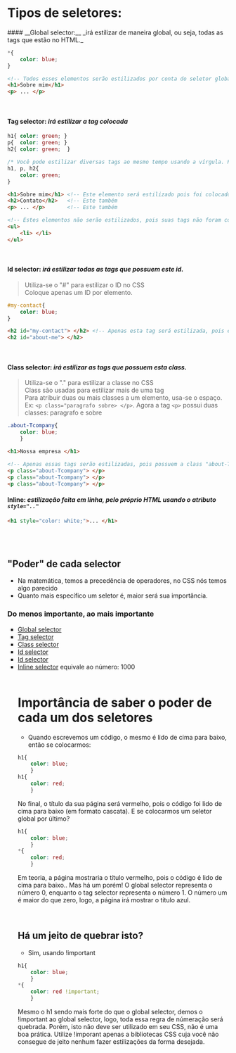 # Tipos de seletores:  

<span id="seletores">
#### __Global selector:__ _irá estilizar de maneira global, ou seja, todas as tags que estão no HTML._

```css
*{
    color: blue;
} 
```
```html
<!-- Todos esses elementos serão estilizados por conta do seletor global (*).. Independente de qual seja o elemento. -->
<h1>Sobre mim</h1>
<p> ... </p>

```


</br>


#### __Tag selector:__ _irá estilizar a tag colocada_
```css
h1{ color: green; } 
p{  color: green; } 
h2{ color: green;  }  

/* Você pode estilizar diversas tags ao mesmo tempo usando a vírgula. Por exemplo.: */
h1, p, h2{
    color: green;
}
```
```html
<h1>Sobre mim</h1> <!-- Este elemento será estilizado pois foi colocado no CSS -->
<h2>Contato</h2>   <!-- Este também                                            -->       
<p> ... </p>       <!-- Este também                                            -->

<!-- Estes elementos não serão estilizados, pois suas tags não foram colocados no CSS    -->
<ul> 
    <li> </li>
</ul>
```


</br>


#### __Id selector:__ _irá estilizar todas as tags que possuem este id._

> Utiliza-se o "#" para estilizar o ID no CSS </br>
> Coloque apenas um ID por elemento. 
```css
#my-contact{
    color: blue;
}
```
```html
<h2 id="my-contact"> </h2> <!-- Apenas esta tag será estilizada, pois é a tag que possui o id "my-contact" -->
<h2 id="about-me"> </h2>
```


</br>



#### __Class selector:__ _irá estilizar as tags que possuem esta class._

> Utiliza-se o "." para estilizar a classe no CSS </br>
> Class são usadas para estilizar mais de uma tag </br>
> Para atribuir duas ou mais classes a um elemento, usa-se o espaço. Ex: `<p class="paragrafo sobre> </p>`. Agora a tag `<p>` possui duas classes: paragrafo e sobre
```css
.about-Tcompany{
    color: blue;
    }
```
```html
<h1>Nossa empresa </h1>

<!-- Apenas essas tags serão estilizadas, pois possuem a class "about-Tcompany" -->
<p class="about-Tcompany"> </p>
<p class="about-Tcompany"> </p>
<p class="about-Tcompany"> </p>
```


#### __Inline:__ _estilização feita em linha, pelo próprio HTML usando o atributo `style=".."`_
```html
<h1 style="color: white;">... </h1>
```
</span>

</br>
</br>

## "Poder" de cada selector
- Na matemática, temos a precedência de operadores, no CSS nós temos algo parecido
- Quanto mais específico um seletor é, maior será sua importância. 
### Do menos importante, ao mais importante
<ul type="square">
<li><a href="#seletores">Global selector</a> </li>
<li><a href="#seletores">Tag selector</a>  </li>
<li><a href="#seletores">Class selector</a>   </li>
<li><a href="#seletores">Id selector</a>  </li>
<li><a href="#seletores">Id selector</a>  </li>

<li><a href="#seletores">Inline selector</a>  equivale ao número: 1000 </li>
</ol>

</br> 

# Importância de saber o poder de cada um dos seletores
* Quando escrevemos um código, o mesmo é lido de cima para baixo, então se colocarmos: 
```css
h1{
    color: blue; 
    }
h1{
    color: red; 
    }
```

No final, o título da sua página será vermelho, pois o código foi lido de cima para baixo (em formato cascata).
E se colocarmos um seletor global por último?  
```css
h1{
    color: blue;
    }
*{
    color: red;
    }
```
Em teoria, a página mostraria o título vermelho, pois o código é lido de cima para baixo.. Mas há um porém!
O global selector representa o número 0, enquanto o tag selector representa o número 1.
O número um é maior do que zero, logo, a página irá mostrar o título azul. 

</br>

## Há um jeito de quebrar isto? 
* Sim, usando !important 
```css
h1{
    color: blue;
    }
*{
    color: red !important; 
    }
```

Mesmo o h1 sendo mais forte do que o global selector, demos o !important ao global selector, logo, 
toda essa regra de númeração será quebrada. 
Porém, isto não deve ser utilizado em seu CSS, não é uma boa prática.
Utilize !imporant apenas a bibliotecas CSS cuja você não consegue de jeito nenhum fazer estilizações da forma desejada.